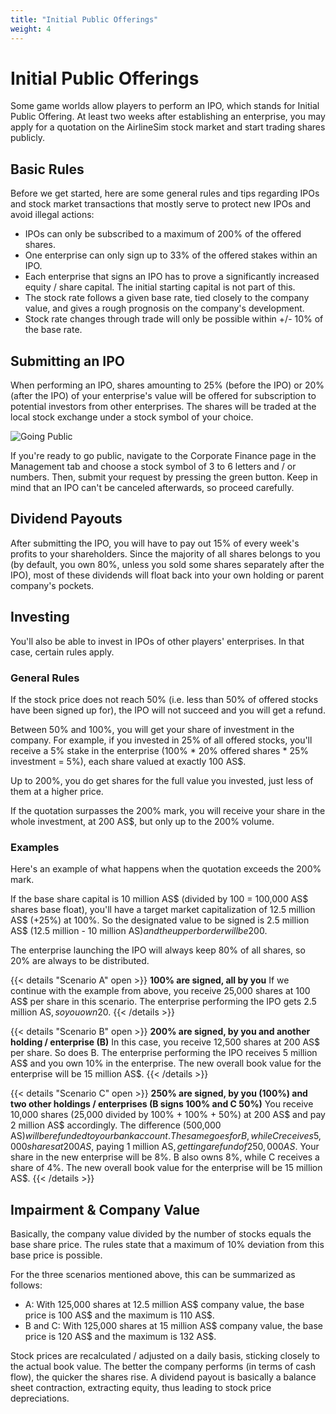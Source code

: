 ```yaml
---
title: "Initial Public Offerings"
weight: 4
---
```


# Initial Public Offerings

Some game worlds allow players to perform an IPO, which stands for Initial Public Offering. At least two weeks after establishing an enterprise, you may apply for a quotation on the AirlineSim stock market and start trading shares publicly. 

## Basic Rules

Before we get started, here are some general rules and tips regarding IPOs and stock market transactions that mostly serve to protect new IPOs and avoid illegal actions:

* IPOs can only be subscribed to a maximum of 200% of the offered shares.
* One enterprise can only sign up to 33% of the offered stakes within an IPO.
* Each enterprise that signs an IPO has to prove a significantly increased equity / share capital. The initial starting capital is not part of this.
* The stock rate follows a given base rate, tied closely to the company value, and gives a rough prognosis on the company's development.
* Stock rate changes through trade will only be possible within +/- 10% of the base rate.

## Submitting an IPO

When performing an IPO, shares amounting to 25% (before the IPO) or 20% (after the IPO) of your enterprise's value will be offered for subscription to potential investors from other enterprises. The shares will be traded at the local stock exchange under a stock symbol of your choice. 

![Going Public](IPO_01.png "Going Public")

If you're ready to go public, navigate to the Corporate Finance page in the Management tab and choose a stock symbol of 3 to 6 letters and / or numbers. Then, submit your request by pressing the green button. Keep in mind that an IPO can't be canceled afterwards, so proceed carefully.

## Dividend Payouts

After submitting the IPO, you will have to pay out 15% of every week's profits to your shareholders. Since the majority of all shares belongs to you (by default, you own 80%, unless you sold some shares separately after the IPO), most of these dividends will float back into your own holding or parent company's pockets.

## Investing

You'll also be able to invest in IPOs of other players' enterprises. In that case, certain rules apply.

### General Rules

If the stock price does not reach 50% (i.e. less than 50% of offered stocks have been signed up for), the IPO will not succeed and you will get a refund.

Between 50% and 100%, you will get your share of investment in the company. For example, if you invested in 25% of all offered stocks, you'll receive a 5% stake in the enterprise (100% * 20% offered shares * 25% investment = 5%), each share valued at exactly 100 AS$.

Up to 200%, you do get shares for the full value you invested, just less of them at a higher price.

If the quotation surpasses the 200% mark, you will receive your share in the whole investment, at 200 AS$, but only up to the 200% volume.

### Examples

Here's an example of what happens when the quotation exceeds the 200% mark.

If the base share capital is 10 million AS$ (divided by 100 = 100,000 AS$ shares base float), you'll have a target market capitalization of 12.5 million AS$ (+25%) at 100%. So the designated value to be signed is 2.5 million AS$ (12.5 million - 10 million AS$) and the upper border will be 200%, meaning you can sign up for a maximum value of 5 million AS$.

The enterprise launching the IPO will always keep 80% of all shares, so 20% are always to be distributed.

{{< details "Scenario A" open >}}
**100% are signed, all by you**
If we continue with the example from above, you receive 25,000 shares at 100 AS$ per share in this scenario. The enterprise performing the IPO gets 2.5 million AS$, so you own 20% in the enterprise. The new overall book value for the enterprise will be 12.5 million AS$.
{{< /details >}}

{{< details "Scenario B" open >}}
**200% are signed, by you and another holding / enterprise (B)**
In this case, you receive 12,500 shares at 200 AS$ per share. So does B. The enterprise performing the IPO receives 5 million AS$ and you own 10% in the enterprise. The new overall book value for the enterprise will be 15 million AS$.
{{< /details >}}

{{< details "Scenario C" open >}}
**250% are signed, by you (100%) and two other holdings / enterprises (B signs 100% and C 50%)**
You receive 10,000 shares (25,000 divided by 100% + 100% + 50%) at 200 AS$ and pay 2 million AS$ accordingly. The difference (500,000 AS$) will be refunded to your bank account. The same goes for B, while C receives 5,000 shares at 200 AS$, paying 1 million AS$, getting a refund of 250,000 AS$. Your share in the new enterprise will be 8%. B also owns 8%, while C receives a share of 4%. The new overall book value for the enterprise will be 15 million AS$.
{{< /details >}}

## Impairment & Company Value

Basically, the company value divided by the number of stocks equals the base share price. The rules state that a maximum of 10% deviation from this base price is possible.

For the three scenarios mentioned above, this can be summarized as follows:

* A: With 125,000 shares at 12.5 million AS$ company value, the base price is 100 AS$ and the maximum is 110 AS$.
* B and C: With 125,000 shares at 15 million AS$ company value, the base price is 120 AS$ and the maximum is 132 AS$.

Stock prices are recalculated / adjusted on a daily basis, sticking closely to the actual book value. The better the company performs (in terms of cash flow), the quicker the shares rise. A dividend payout is basically a balance sheet contraction, extracting equity, thus leading to stock price depreciations.
